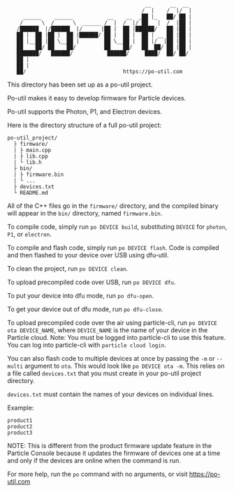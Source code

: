 ```
                                            __      __  __
                                           /  |    /  |/  |
     ______    ______           __    __  _██ |_   ██/ ██ |
    /      \  /      \  ______ /  |  /  |/ ██   |  /  |██ |
   /██████  |/██████  |/      |██ |  ██ |██████/   ██ |██ |
   ██ |  ██ |██ |  ██ |██████/ ██ |  ██ |  ██ | __ ██ |██ |
   ██ |__██ |██ \__██ |        ██ \__██ |  ██ |/  |██ |██ |
   ██    ██/ ██    ██/         ██    ██/   ██  ██/ ██ |██ |
   ███████/   ██████/           ██████/     ████/  ██/ ██/
   ██ |
   ██ |
   ██/                               https://po-util.com
```

This directory has been set up as a po-util project.

Po-util makes it easy to develop firmware for Particle devices.

Po-util supports the Photon, P1, and Electron devices.

Here is the directory structure of a full po-util project:

```
po-util_project/
  ├ firmware/
  | ├ main.cpp
  | ├ lib.cpp
  | └ lib.h
  ├ bin/
  | ├ firmware.bin
  | └ ...
  ├ devices.txt
  └ README.md
```

All of the C++ files go in the `firmware/` directory, and the compiled binary
will appear in the `bin/` directory, named `firmware.bin`.

To compile code, simply run `po DEVICE build`, substituting `DEVICE` for
`photon`, `P1`, or `electron`.

To compile and flash code, simply run `po DEVICE flash`. Code is compiled and
then flashed to your device over USB using dfu-util.

To clean the project, run `po DEVICE clean`.

To upload precompiled code over USB, run `po DEVICE dfu`.

To put your device into dfu mode, run `po dfu-open`.

To get your device out of dfu mode, run `po dfu-close`.

To upload precompiled code over the air using particle-cli,
run `po DEVICE ota DEVICE_NAME`, where `DEVICE_NAME` is the name of your device
in the Particle cloud.  Note: You must be logged into particle-cli to use this
feature. You can log into particle-cli with `particle cloud login`.

You can also flash code to multiple devices at once by passing the `-m` or
`--multi` argument to `ota`.  This would look like `po DEVICE ota -m`.
This relies on a file called `devices.txt` that you must create in your po-util
project directory.

`devices.txt` must contain the names of your devices on individual lines.

Example:

    product1
    product2
    product3

NOTE: This is different from the product firmware update feature in the
Particle Console because it updates the firmware of devices one at a time and
only if the devices are online when the command is run.

For more help, run the `po` command with no arguments,
or visit https://po-util.com
